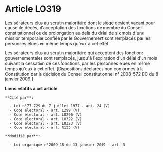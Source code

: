 # Article LO319

Les sénateurs élus au scrutin majoritaire dont le siège devient vacant pour cause de décès, d'acceptation des fonctions de
membre du Conseil constitutionnel ou de prolongation au-delà du délai de six mois d'une mission temporaire confiée par le
Gouvernement sont remplacés par les personnes élues en même temps qu'eux à cet effet. 

Les sénateurs élus au scrutin majoritaire qui acceptent des fonctions gouvernementales sont remplacés, jusqu'à l'expiration
d'un délai d'un mois suivant la cessation de ces fonctions, par les personnes élues en même temps qu'eux à cet effet.
[Dispositions déclarées non conformes à la Constitution par la décision du Conseil constitutionnel n° 2008-572 DC du 8
janvier 2009.]

**Liens relatifs à cet article**

	**Cité par**:

	  - Loi n°77-729 du 7 juillet 1977 - art. 24 (V)
	  - Code électoral - art. L299 (V)
	  - Code électoral - art. LO296 (V)
	  - Code électoral - art. LO322 (V)
	  - Code électoral - art. LO323 (V)
	  - Code électoral - art. R155 (V)

	**Modifié par**:

	  - Loi organique n°2009-38 du 13 janvier 2009 - art. 3
